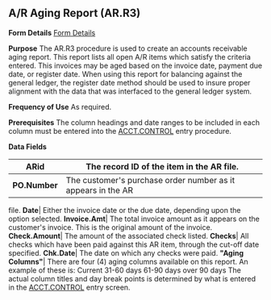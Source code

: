 ## A/R Aging Report (AR.R3)
<PageHeader />

**Form Details**
[Form Details](../AR-R3-1/README.md)

**Purpose**
The AR.R3 procedure is used to create an accounts receivable aging report.
This report lists all open A/R items which satisfy the criteria entered. This
invoices may be aged based on the invoice date, payment due date, or register
date. When using this report for balancing against the general ledger, the
register date method should be used to insure proper alignment with the data
that was interfaced to the general ledger system.

**Frequency of Use**
As required.

**Prerequisites**
The column headings and date ranges to be included in each column must be
entered into the [ACCT.CONTROL](../ACCT-CONTROL/README.md) entry procedure.

**Data Fields**

| **ARid**      | The record ID of the item in the AR file.                    |
| ------------- | ------------------------------------------------------------ |
| **PO.Number** | The customer's purchase order number as it appears in the AR |
file.
**Date**|  Either the invoice date or the due date, depending upon the option
selected.
**Invoice.Amt**|  The total invoice amount as it appears on the customer's
invoice. This is the original amount of the invoice.
**Check.Amount**|  The amount of the associated check listed.
**Checks**|  All checks which have been paid against this AR item, through the
cut-off date specified.
**Chk.Date**|  The date on which any checks were paid.
**"Aging Columns"**|  There are four (4) aging columns available on this
report. An example of these is: Current 31-60 days 61-90 days over 90 days The
actual column titles and day break points is determined by what is entered in
the [ACCT.CONTROL](../ACCT-CONTROL/README.md) entry screen.

<badge text= "Version 8.10.57 " vertical="middle" />

<PageFooter />
